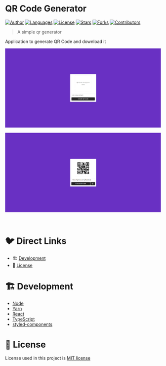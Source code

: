 # QR Code Generator

[![Author](https://img.shields.io/badge/author-RubensKj-00cc74?style=flat-square)](https://github.com/RubensKj)
[![Languages](https://img.shields.io/github/languages/count/RubensKj/qr-code-generator?color=00cc74&style=flat-square)](#)
[![License](https://img.shields.io/github/license/RubensKj/qr-code-generator?color=00cc74&style=flat-square)](https://github.com/RubensKj/qr-code-generator/blob/master/LICENSE)
[![Stars](https://img.shields.io/github/stars/RubensKj/qr-code-generator?color=00cc74&style=flat-square)](https://github.com/RubensKj/qr-code-generator/stargazers)
[![Forks](https://img.shields.io/github/forks/RubensKj/qr-code-generator?color=00cc74&style=flat-square)](https://github.com/RubensKj/qr-code-generator/network/members)
[![Contributors](https://img.shields.io/github/contributors/RubensKj/qr-code-generator?color=00cc74&style=flat-square)](https://github.com/RubensKj/qr-code-generator/graphs/contributors)


> A simple qr generator

<p>Application to generate QR Code and download it</p>

<p align="left"><img src="https://raw.githubusercontent.com/RubensKj/qr-code-generator/master/.github/ui_qrcode_generator.png"/></p>
<p align="left"><img src="https://raw.githubusercontent.com/RubensKj/qr-code-generator/master/.github/ui_qrcode_generator_with_qrcode.png"/></p>
<br/>

# 🐦 Direct Links
 * 🏗 [Development](#building_construction-Development)
 * 📕 [License](#closed_book-license)


# :building_construction: Development

- [Node](https://nodejs.org/en/)
- [Yarn](https://yarnpkg.com/)
- [React](https://reactjs.org/)
- [TypeScript](https://www.typescriptlang.org/)
- [styled-components](https://styled-components.com/)


# :closed_book: License

License used in this project is [MIT license](https://github.com/RubensKj/qr-code-generator/blob/master/LICENSE)